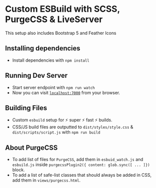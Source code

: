 # Custom ESBuild with SCSS, PurgeCSS & LiveServer

This setup also includes Bootstrap 5 and Feather Icons

## Installing dependencies

* Install dependencies with `npm install`

## Running Dev Server

* Start server endpoint with `npm run watch`
* Now you can visit [`localhost:7000`](http://localhost:7000) from your browser.

## Building Files

* Custom `esbuild` setup for ⚡ super ⚡ fast ⚡ builds.
* CSS/JS build files are outputted to `dist/styles/style.css` & `dist/scripts/script.js` with `npm run build`

## About PurgeCSS

* To add list of files for `PurgeCSS`, add them in `esbuid_watch.js` and `esbuild.js` inside `purgecssPlugin2({ content: glob.sync([ ... ]})` block.
* To add a list of safe-list classes that should always be added in CSS, add them in `views/purgecss.html`.
